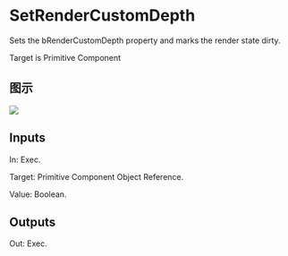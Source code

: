 # SetRenderCustomDepth

Sets the bRenderCustomDepth property and marks the render state dirty.

Target is Primitive Component

## 图示

![]($-20221218-20395955.png)

## Inputs

In: Exec.

Target: Primitive Component Object Reference.

Value: Boolean.  

## Outputs

Out: Exec.


